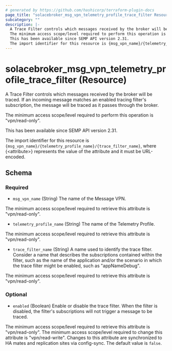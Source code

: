 ```yaml
---
# generated by https://github.com/hashicorp/terraform-plugin-docs
page_title: "solacebroker_msg_vpn_telemetry_profile_trace_filter Resource - solacebroker"
subcategory: ""
description: |-
  A Trace Filter controls which messages received by the broker will be traced. If an incoming message matches an enabled tracing filter's subscription, the message will be traced as it passes through the broker.
  The minimum access scope/level required to perform this operation is "vpn/read-only".
  This has been available since SEMP API version 2.31.
  The import identifier for this resource is {msg_vpn_name}/{telemetry_profile_name}/{trace_filter_name}, where {&lt;attribute&gt;} represents the value of the attribute and it must be URL-encoded.
---
```


# solacebroker_msg_vpn_telemetry_profile_trace_filter (Resource)

A Trace Filter controls which messages received by the broker will be traced. If an incoming message matches an enabled tracing filter's subscription, the message will be traced as it passes through the broker.



The minimum access scope/level required to perform this operation is "vpn/read-only".

This has been available since SEMP API version 2.31.

The import identifier for this resource is `{msg_vpn_name}/{telemetry_profile_name}/{trace_filter_name}`, where {&lt;attribute&gt;} represents the value of the attribute and it must be URL-encoded.



<!-- schema generated by tfplugindocs -->
## Schema

### Required

- `msg_vpn_name` (String) The name of the Message VPN.

The minimum access scope/level required to retrieve this attribute is "vpn/read-only".
- `telemetry_profile_name` (String) The name of the Telemetry Profile.

The minimum access scope/level required to retrieve this attribute is "vpn/read-only".
- `trace_filter_name` (String) A name used to identify the trace filter. Consider a name that describes the subscriptions contained within the filter, such as the name of the application and/or the scenario in which the trace filter might be enabled, such as "appNameDebug".

The minimum access scope/level required to retrieve this attribute is "vpn/read-only".

### Optional

- `enabled` (Boolean) Enable or disable the trace filter. When the filter is disabled, the filter's subscriptions will not trigger a message to be traced.

The minimum access scope/level required to retrieve this attribute is "vpn/read-only". The minimum access scope/level required to change this attribute is "vpn/read-write". Changes to this attribute are synchronized to HA mates and replication sites via config-sync. The default value is `false`.
